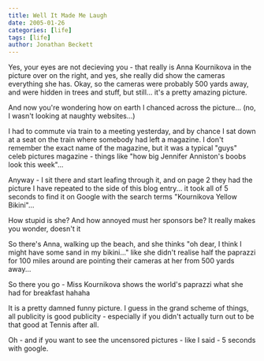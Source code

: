 ```yaml
---
title: Well It Made Me Laugh
date: 2005-01-26
categories: [life]
tags: [life]
author: Jonathan Beckett
---
```


Yes, your eyes are not decieving you - that really is Anna Kournikova in the picture over on the right, and yes, she really did show the cameras everything she has. Okay, so the cameras were probably 500 yards away, and were hidden in trees and stuff, but still... it's a pretty amazing picture.

And now you're wondering how on earth I chanced across the picture... (no, I wasn't looking at naughty websites...)

I had to commute via train to a meeting yesterday, and by chance I sat down at a seat on the train where somebody had left a magazine. I don't remember the exact name of the magazine, but it was a typical "guys" celeb pictures magazine - things like "how big Jennifer Anniston's boobs look this week"...

Anyway - I sit there and start leafing through it, and on page 2 they had the picture I have repeated to the side of this blog entry... it took all of 5 seconds to find it on Google with the search terms "Kournikova Yellow Bikini"...

How stupid is she? And how annoyed must her sponsors be? It really makes you wonder, doesn't it 

So there's Anna, walking up the beach, and she thinks "oh dear, I think I might have some sand in my bikini..." like she didn't realise half the paprazzi for 100 miles around are pointing their cameras at her from 500 yards away...

So there you go - Miss Kournikova shows the world's paprazzi what she had for breakfast  hahaha

It is a pretty damned funny picture. I guess in the grand scheme of things, all publicity is good publicity - especially if you didn't actually turn out to be that good at Tennis after all.

Oh - and if you want to see the uncensored pictures - like I said - 5 seconds with google.
